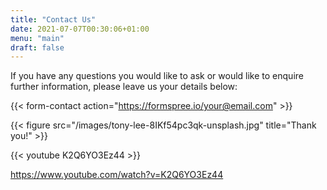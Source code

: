 ```yaml
---
title: "Contact Us"
date: 2021-07-07T00:30:06+01:00
menu: "main"
draft: false
---
```


If you have any questions you would like to ask or would like to enquire further information, please leave us your details below:

{{< form-contact action="https://formspree.io/your@email.com" >}}

{{< figure src="/images/tony-lee-8IKf54pc3qk-unsplash.jpg" title="Thank you!" >}}

{{< youtube K2Q6YO3Ez44 >}}

https://www.youtube.com/watch?v=K2Q6YO3Ez44